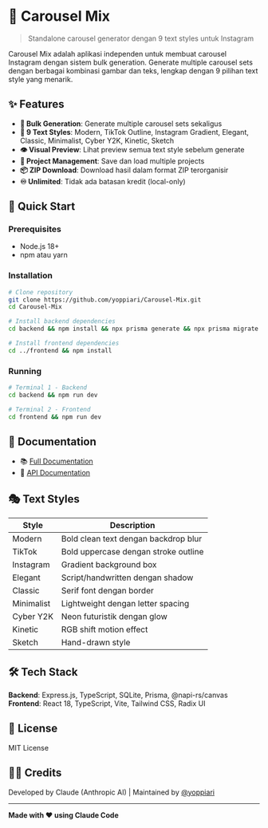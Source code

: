 # 🎨 Carousel Mix

> Standalone carousel generator dengan 9 text styles untuk Instagram

Carousel Mix adalah aplikasi independen untuk membuat carousel Instagram dengan sistem bulk generation. Generate multiple carousel sets dengan berbagai kombinasi gambar dan teks, lengkap dengan 9 pilihan text style yang menarik.

## ✨ Features

- **🔄 Bulk Generation**: Generate multiple carousel sets sekaligus
- **🎨 9 Text Styles**: Modern, TikTok Outline, Instagram Gradient, Elegant, Classic, Minimalist, Cyber Y2K, Kinetic, Sketch
- **👁️ Visual Preview**: Lihat preview semua text style sebelum generate
- **💾 Project Management**: Save dan load multiple projects
- **📦 ZIP Download**: Download hasil dalam format ZIP terorganisir
- **♾️ Unlimited**: Tidak ada batasan kredit (local-only)

## 🚀 Quick Start

### Prerequisites
- Node.js 18+
- npm atau yarn

### Installation
```bash
# Clone repository
git clone https://github.com/yoppiari/Carousel-Mix.git
cd Carousel-Mix

# Install backend dependencies
cd backend && npm install && npx prisma generate && npx prisma migrate dev

# Install frontend dependencies
cd ../frontend && npm install
```

### Running
```bash
# Terminal 1 - Backend
cd backend && npm run dev

# Terminal 2 - Frontend  
cd frontend && npm run dev
```

## 📖 Documentation

- 📚 [Full Documentation](./docs/README.md)
- 🔌 [API Documentation](./docs/API.md)

## 🎭 Text Styles

| Style | Description |
|-------|-------------|
| Modern | Bold clean text dengan backdrop blur |
| TikTok | Bold uppercase dengan stroke outline |
| Instagram | Gradient background box |
| Elegant | Script/handwritten dengan shadow |
| Classic | Serif font dengan border |
| Minimalist | Lightweight dengan letter spacing |
| Cyber Y2K | Neon futuristik dengan glow |
| Kinetic | RGB shift motion effect |
| Sketch | Hand-drawn style |

## 🛠️ Tech Stack

**Backend**: Express.js, TypeScript, SQLite, Prisma, @napi-rs/canvas
**Frontend**: React 18, TypeScript, Vite, Tailwind CSS, Radix UI

## 📝 License

MIT License

## 👨‍💻 Credits

Developed by Claude (Anthropic AI) | Maintained by [@yoppiari](https://github.com/yoppiari)

---

**Made with ❤️ using Claude Code**

